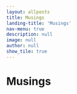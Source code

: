 ```yaml
---
layout: allposts
title: Musings
landing-title: 'Musings'
nav-menu: true
description: null
image: null
author: null
show_tile: true
---
```


<h1>Musings</h1>
